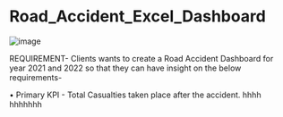 # Road_Accident_Excel_Dashboard

![image](https://github.com/ShilpaAdiga/Road_Accident_Excel_Dashboard/assets/57552278/d847f11f-cb3c-426b-a3b9-93898d90596c)


REQUIREMENT-
Clients wants to create a Road Accident Dashboard for year 2021 and 2022 so that they can have insight on the below requirements-

• Primary KPI - Total Casualties taken place after the accident.
hhhh
hhhhhhh
